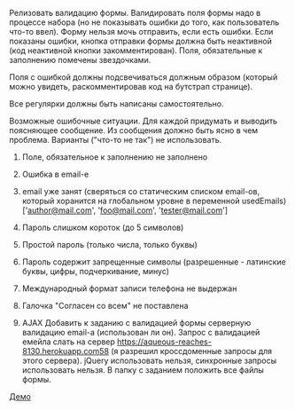 Релизовать валидацию формы. Валидировать поля формы надо в процессе набора (но не показывать ошибки до того, как пользователь что-то ввел). Форму нельзя мочь отправить, если есть ошибки. Если показаны ошибки, кнопка отправки формы должна быть неактивной (код неактивной кнопки закомментирован). Поля, обязательные к заполнению помечены звездочками.

Поля с ошибкой должны подсвечиваться должным образом (который можно увидеть, раскомментировав код на бутстрап странице).

Все регулярки должны быть написаны самостоятельно.

Возможные ошибочные ситуации. Для каждой придумать и выводить поясняющее сообщение. Из сообщения должно быть ясно в чем проблема. Варианты ("что-то не так") не использовать.
1. Поле, обязательное к заполнению не заполнено
2. Ошибка в email-е
3. email уже занят (сверяться со статическим списком email-ов, который хоранится на глобальном уровне в переменной usedEmails) 
['author@mail.com', 'foo@mail.com', 'tester@mail.com']
4. Пароль слишком короток (до 5 символов)
5. Простой пароль (только числа, только буквы)
6. Пароль содержит запрещенные символы (разрешенные - латинские буквы, цифры, подчеркивание, минус)
7. Международный формат записи телефона не выдержан
8. Галочка "Согласен со всем" не поставлена



24. AJAX
Добавить к заданию с валидацией формы серверную валидацию email-а (использован ли он). Запрос с валидацией емейла слать на сервер https://aqueous-reaches-8130.herokuapp.com58 (я разрешил кроссдоменные запросы для этого сервера). jQuery использовать нельзя, синхронные запросы использовать нельзя. В папку с заданием положить все файлы формы.


[Демо](http://repairbrain.github.io/Maxymiser-course-HT/20-form-validation/form.html "Демо")
